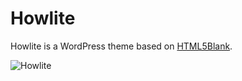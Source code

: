 # Howlite

Howlite is a WordPress theme based on [HTML5Blank](https://github.com/toddmotto/html5blank).

![Howlite](http://i.imgur.com/Pfj0gDV.jpg)
